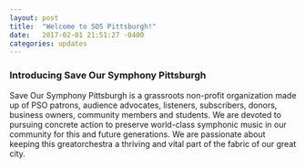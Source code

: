 ```yaml
---
layout: post
title:  "Welcome to SOS Pittsburgh!"
date:   2017-02-01 21:51:27 -0400
categories: updates
---
```



### Introducing Save Our Symphony Pittsburgh

Save Our Symphony Pittsburgh is a grassroots non-profit organization made up of PSO patrons, audience advocates, listeners, subscribers, donors, business owners, community members and students.  We are devoted to pursuing concrete action to preserve world-class symphonic music in our community for this and future generations.  We are passionate about keeping this greatorchestra a thriving and vital part of the fabric of our great city.

